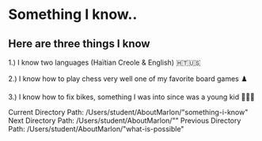 # Something I know.. 
## Here are three things I know 
1.) I know two languages (Haïtian Creole & English) 🇭🇹🇺🇸

2.) I know how to play chess very well one of my favorite board games ♟️

3.) I know how to fix bikes, something I was into since was a young kid  🚴🏿‍♂️

Current Directory Path: /Users/student/AboutMarlon/"something-i-know"
Next Directory Path: /Users/student/AboutMarlon/""
Previous Directory Path: /Users/student/AboutMarlon/"what-is-possible"
